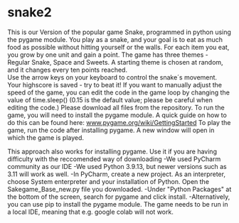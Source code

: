 # snake2
This is our Version of the popular game Snake, programmed in python using the pygame module.
You play as a  snake, and your goal is to eat as much food as possible without hitting yourself or the walls. For each item you eat, you grow by one unit and gain a point.
The game has three themes - Regular Snake, Space and Sweets. A starting theme is chosen at random, and it changes every ten points reached.  
Use the arrow keys on your keyboard to control the snake´s movement. 
Your highscore is saved - try to beat it!
If you want to manually adjust the speed of the game, you can edit the code in the game loop by changing the value of time.sleep() (0.15 is the default value; please be careful when editing the code.)
Please download all files from the repository.
To run the game, you will need to install the pygame module. A quick guide on how to do this can be found here: www.pygame.org/wiki/GettingStarted
To play the game, run the code after installing pygame. A new window will open in which the game is played. 




This approach also works for installing pygame. Use it if you are having difficulty with the reccomended way of downloading
-We used PyCharm community as our IDE
-We used Python 3.9.13, but newer versions such as 3.11 will work as well.
-In PyCharm, create a new project. As an interpreter, choose System enterpreter and your installation of Python. Open the Sakegame_Base_new.py file you downloaded.
-Under "Python Packages" at the bottom of the screen, search for pygame and click install.
-Alternatively, you can use pip to install the pygame module.
The game needs to be run in a local IDE, meaning that e.g. google colab will not work.
